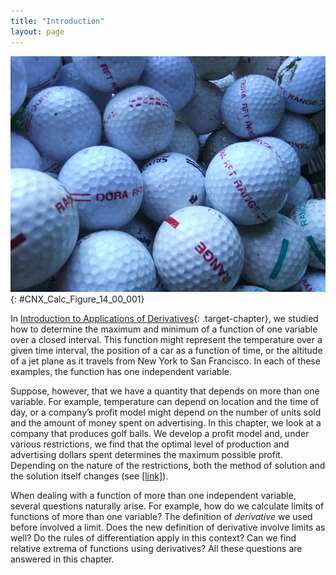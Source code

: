 ```yaml
---
title: "Introduction"
layout: page
---
```



<?cnx.eoc class="key-equations" title="Key Equations"?>

<?cnx.eoc class="key-concepts" title="Key Concepts"?>

<?cnx.eoc class="review-exercises" title="Review Exercises"?>

<?cnx.eoc class="practice-test" title="Practice Test"?>

<?cnx.answers class="try"?>

<?cnx.answers class="checkpoint"?>

<?cnx.answers class="section-exercises"?>

 ![A photo of many golf balls.](../resources/CNX_Calc_Figure_14_00_001.jpg "Americans use (and lose) millions of golf balls a year, which keeps golf ball manufacturers in business. In this chapter, we study a profit model and learn methods for calculating optimal production levels for a typical golf ball manufacturing company. (credit: modification of work by oatsy40, Flickr)"){: #CNX_Calc_Figure_14_00_001}

In [Introduction to Applications of Derivatives](/m53602){: .target-chapter}, we studied how to determine the maximum and minimum of a function of one variable over a closed interval. This function might represent the temperature over a given time interval, the position of a car as a function of time, or the altitude of a jet plane as it travels from New York to San Francisco. In each of these examples, the function has one independent variable.

Suppose, however, that we have a quantity that depends on more than one variable. For example, temperature can depend on location and the time of day, or a company’s profit model might depend on the number of units sold and the amount of money spent on advertising. In this chapter, we look at a company that produces golf balls. We develop a profit model and, under various restrictions, we find that the optimal level of production and advertising dollars spent determines the maximum possible profit. Depending on the nature of the restrictions, both the method of solution and the solution itself changes (see [\[link\]](/m53942#fs-id1167793423548)).

When dealing with a function of more than one independent variable, several questions naturally arise. For example, how do we calculate limits of functions of more than one variable? The definition of *derivative* we used before involved a limit. Does the new definition of derivative involve limits as well? Do the rules of differentiation apply in this context? Can we find relative extrema of functions using derivatives? All these questions are answered in this chapter.

